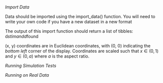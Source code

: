 *Import Data*

Data should be imported using the import_data() function. You will need to write your own code if you have a new dataset in a new format 

The output of this import function should return a list of tibbles: d$stim and d$found

(x, y) coordinates are in Euclidean coordinates, with (0, 0) indicating the *bottom left* corner of the display. 
Coordinates are scaled such that $x \in (0, 1)$ and $y \in (0, a)$ where $a$ is the aspect ratio.



*Running Simulation Tests*


*Running on Real Data*
